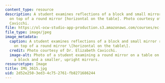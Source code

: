 ```yaml
---
content_type: resource
description: A student examines reflections of a block and small mirror resting upright
  on top of a round mirror [horizontal on the table]. Photo courtesy of Dr. Elizabeth
  Cavicchi.
file: https://ol-ocw-studio-app-production.s3.amazonaws.com/courses/ec-050-recreate-experiments-from-history-inform-the-future-from-the-past-galileo-january-iap-2010/2d52e2503ed34c752761fb8271686244_IMG_3615.jpg
file_type: image/jpeg
image_metadata:
  caption: A student examines reflections of a block and small mirror resting upright
    on top of a round mirror \[horizontal on the table\].
  credit: Photo courtesy of Dr. Elizabeth Cavicchi.
  image-alt: Photo of a student examining a round mirror on a table on which is placed
    a block and a smaller, upright mirrors.
resourcetype: Image
title: IMG_3615.jpg
uid: 2d52e250-3ed3-4c75-2761-fb8271686244
---
```

